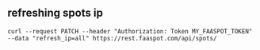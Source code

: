 

## refreshing spots ip

```
curl --request PATCH --header "Authorization: Token MY_FAASPOT_TOKEN" --data "refresh_ip=all" https://rest.faaspot.com/api/spots/
```